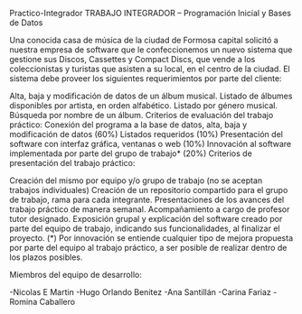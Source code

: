 Practico-Integrador
TRABAJO INTEGRADOR – Programación Inicial y Bases de Datos


Una conocida casa de música de la ciudad de Formosa capital solicitó a nuestra empresa de software que le confeccionemos un nuevo sistema que gestione sus Discos, Cassettes y Compact Discs, que vende a los coleccionistas y turistas que asisten a su local, en el centro de la ciudad. El sistema debe proveer los siguientes requerimientos por parte del cliente:

Alta, baja y modificación de datos de un álbum musical.
Listado de álbumes disponibles por artista, en orden alfabético.
Listado por género musical.
Búsqueda por nombre de un álbum. Criterios de evaluación del trabajo práctico:
Conexión del programa a la base de datos, alta, baja y modificación de datos (60%)
Listados requeridos (10%)
Presentación del software con interfaz gráfica, ventanas o web (10%)
Innovación al software implementada por parte del grupo de trabajo* (20%)
Criterios de presentación del trabajo práctico:

Creación del mismo por equipo y/o grupo de trabajo (no se aceptan trabajos individuales)
Creación de un repositorio compartido para el grupo de trabajo, rama para cada integrante.
Presentaciones de los avances del trabajo práctico de manera semanal. Acompañamiento a cargo de profesor tutor designado.
Exposición grupal y explicación del software creado por parte del equipo de trabajo, indicando sus funcionalidades, al finalizar el proyecto.
(*) Por innovación se entiende cualquier tipo de mejora propuesta por parte del equipo al trabajo práctico, a ser posible de realizar dentro de los plazos posibles.

Miembros del equipo de desarrollo: 

-Nicolas E Martin 
-Hugo Orlando Benitez
-Ana Santillán 
-Carina Fariaz
-Romina Caballero
